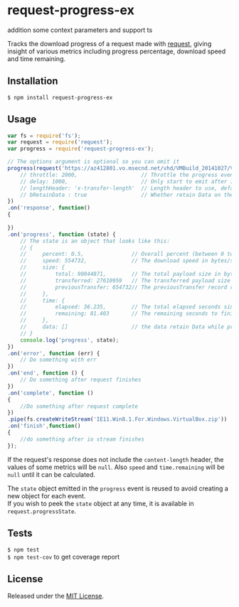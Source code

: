 # request-progress-ex

addition some context parameters and support ts

Tracks the download progress of a request made with [request](https://github.com/mikeal/request), giving insight of various metrics including progress percentage, download speed and time remaining.


## Installation

`$ npm install request-progress-ex`


## Usage

```js
var fs = require('fs');
var request = require('request');
var progress = require('request-progress-ex');

// The options argument is optional so you can omit it
progress(request('https://az412801.vo.msecnd.net/vhd/VMBuild_20141027/VirtualBox/IE11/Windows/IE11.Win8.1.For.Windows.VirtualBox.zip'), {
    // throttle: 2000,                    // Throttle the progress event to 2000ms, defaults to 1000ms
    // delay: 1000,                       // Only start to emit after 1000ms delay, defaults to 0ms
    // lengthHeader: 'x-transfer-length'  // Length header to use, defaults to content-length,
    // bRetainData : true                 // Whether retain Data on the progress event of previous revice data, defaults is false
})
.on('response', function()
{
    
})
.on('progress', function (state) {
    // The state is an object that looks like this:
    // {
    //     percent: 0.5,               // Overall percent (between 0 to 1)
    //     speed: 554732,              // The download speed in bytes/sec
    //     size: {
    //         total: 90044871,        // The total payload size in bytes
    //         transferred: 27610959   // The transferred payload size in bytes
    //         previousTransfer: 654732// The previousTransfer record receive data size  while previous 'progress' event in bytes
    //     },
    //     time: {
    //         elapsed: 36.235,        // The total elapsed seconds since the start (3 decimals)
    //         remaining: 81.403       // The remaining seconds to finish (3 decimals)
    //     },
    //     data: []                    // the data retain Data while previous 'progress' event  if bRetainData is true
    // }
    console.log('progress', state);
})
.on('error', function (err) {
    // Do something with err
})
.on('end', function () {
    // Do something after request finishes
})
.on('complete', function ()
{
    //Do something after request complete
})
.pipe(fs.createWriteStream('IE11.Win8.1.For.Windows.VirtualBox.zip'))
.on('finish',function()
{
    //do something after io stream finishes
});
```


If the request's response does not include the `content-length` header, the values of some metrics will be `null`.
Also `speed` and `time.remaining` will be `null` until it can be calculated.

The `state` object emitted in the `progress` event is reused to avoid creating a new object for each event.   
If you wish to peek the `state` object at any time, it is available in `request.progressState`.


## Tests

`$ npm test`   
`$ npm test-cov` to get coverage report


## License

Released under the [MIT License](http://www.opensource.org/licenses/mit-license.php).
